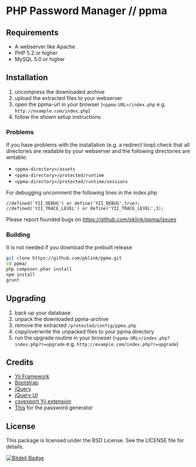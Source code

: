 # PHP Password Manager // ppma


## Requirements

* A webserver like Apache
* PHP 5.2 or higher
* MySQL 5.0 or higher


## Installation

1. uncompress the downloaded archive
2. upload the extracted files to your webserver
3. open the ppma-url in your browser (`<ppma-URL>/index.php`
   e.g. `http://example.com/index.php`)
4. follow the shown setup instructions

### Problems

If you have problems with the installation (e.g. a redirect loop) check that all directories are readable by
your webserver and the following directories are writable:

* `<ppma-directory>/assets`
* `<ppma-directory>/protected/runtime`
* `<ppma-directory>/protected/runtime/sessions`

For debugging uncomment the following lines in the index.php

    //defined('YII_DEBUG') or define('YII_DEBUG',true);
    //defined('YII_TRACE_LEVEL') or define('YII_TRACE_LEVEL',3);

Please report founded bugs on https://github.com/pklink/ppma/issues

### Building

It is not needed if you download the prebuilt release

```bash
git clone https://github.com/pklink/ppma.git
cd ppma/
php composer.phar install
npm install
grunt
```

## Upgrading

1. back up your database
2. unpack the downloaded ppma-archive
3. remove the extracted `/protected/config/ppma.php`
4. copy/overwrite the unpacked files to your ppma directory
5. run the upgrade routine in your browser
   (`<ppma-URL>/index.php?index.php?r=upgrade`
   e.g. `http://example.com/index.php?r=upgrade`)


## Credits

* [Yii Framework](http://www.yiiframework.com/)
* [Bootstrap](http://twitter.github.io/bootstrap/)
* [jQuery](http://jquery.com/)
* [jQuery UI](http://jqueryui.com/)
* [csvexport Yii extension](http://www.yiiframework.com/extension/csvexport)
* [This](http://jquery-howto.blogspot.kr/2009/10/javascript-jquery-password-generator.html) for the password generator

## License

This package is licensed under the BSD License. See the LICENSE file for details.


[![Bitdeli Badge](https://d2weczhvl823v0.cloudfront.net/pklink/ppma/trend.png)](https://bitdeli.com/free "Bitdeli Badge")

